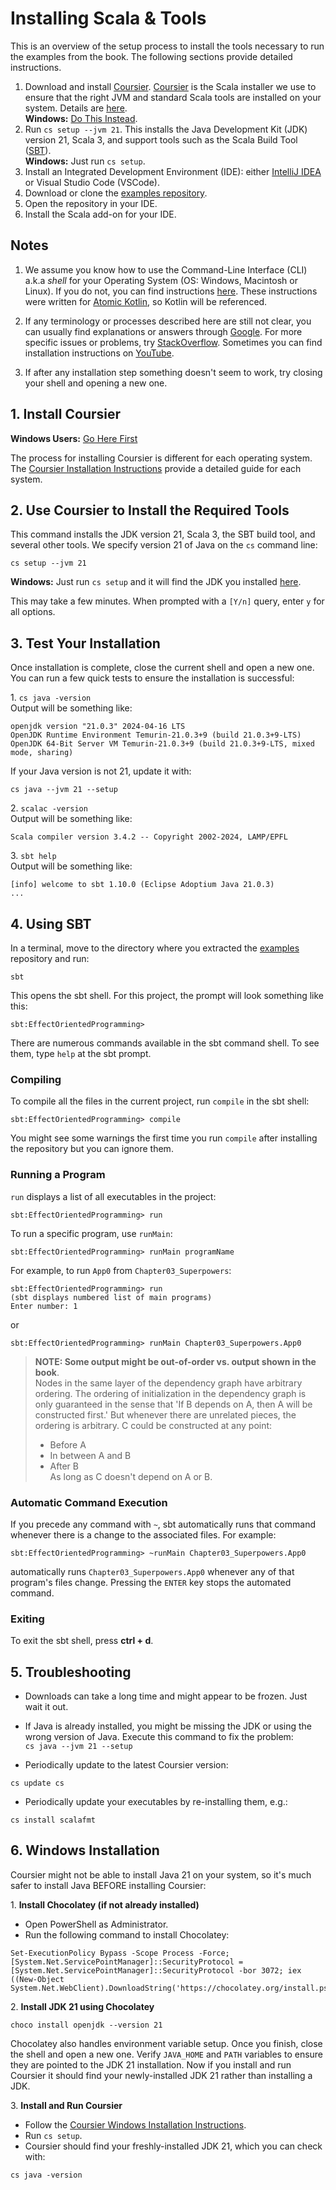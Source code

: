 # Installing Scala & Tools

This is an overview of the setup process to install the tools necessary to run the examples from the book. 
The following sections provide detailed instructions.

1.  Download and install [Coursier](https://get-coursier.io/).
    [Coursier](https://get-coursier.io/docs/cli-overview) is the Scala installer we use to ensure that the right JVM and standard Scala tools are installed on your system.
    Details are [here](https://docs.scala-lang.org/scala3/getting-started.html).  
    **Windows:** [Do This Instead](#6-windows-installation).
1.  Run `cs setup --jvm 21`. This installs the Java Development Kit (JDK) version 21, Scala 3, and support tools such as the Scala Build Tool ([SBT](https://www.scala-sbt.org/)).  
    **Windows:** Just run `cs setup`.
1.  Install an Integrated Development Environment (IDE): either [IntelliJ IDEA](https://www.jetbrains.com/help/idea/installation-guide.html) or Visual Studio Code (VSCode).
1.  Download or clone the [examples repository](examples.md).
1.  Open the repository in your IDE.
1.  Install the Scala add-on for your IDE.

## Notes

1. We assume you know how to use the Command-Line Interface (CLI) a.k.a *shell* for your Operating System (OS: Windows, Macintosh or Linux).
If you do not, you can find instructions [here](https://github.com/BruceEckel/AtomicKotlinExamples/blob/master/README.md#appendix-a-command-line-basics).
These instructions were written for [Atomic Kotlin](https://www.atomickotlin.com/), so Kotlin will be referenced.

2. If any terminology or processes described here are still not clear, you can usually find explanations or answers through
[Google](https://www.google.com/). For more specific issues or problems, try [StackOverflow](http://stackoverflow.com/).
Sometimes you can find installation instructions on [YouTube](https://www.youtube.com/).

3. If after any installation step something doesn't seem to work, try closing your shell and opening a new one.

## 1. Install Coursier

**Windows Users:** [Go Here First](#6-windows-installation)

The process for installing Coursier is different for each operating system.
The [Coursier Installation Instructions](https://get-coursier.io/docs/cli-installation) provide a detailed guide for each system.


## 2. Use Coursier to Install the Required Tools

This command installs the JDK version 21, Scala 3, the SBT build tool, and several other tools.
We specify version 21 of Java on the `cs` command line:

```
cs setup --jvm 21
```

**Windows:** Just run `cs setup` and it will find the JDK you installed [here](#6-windows-installation).

This may take a few minutes. When prompted with a `[Y/n]` query, enter `y` for all options.

## 3. Test Your Installation

Once installation is complete, close the current shell and open a new one. 
You can run a few quick tests to ensure the installation is successful:

1\. `cs java -version`  
  Output will be something like:
```text
openjdk version "21.0.3" 2024-04-16 LTS
OpenJDK Runtime Environment Temurin-21.0.3+9 (build 21.0.3+9-LTS)
OpenJDK 64-Bit Server VM Temurin-21.0.3+9 (build 21.0.3+9-LTS, mixed mode, sharing)
```

If your Java version is not 21, update it with:

```text
cs java --jvm 21 --setup
```

2\. `scalac -version`  
  Output will be something like:
```text
Scala compiler version 3.4.2 -- Copyright 2002-2024, LAMP/EPFL
```

3\. `sbt help`  
  Output will be something like:
```text
[info] welcome to sbt 1.10.0 (Eclipse Adoptium Java 21.0.3)
...
```

## 4. Using SBT

In a terminal, move to the directory where you extracted the [examples](examples.md) repository and run:

```
sbt
```

This opens the sbt shell. For this project, the prompt will look something like this:

```
sbt:EffectOrientedProgramming>
```

There are numerous commands available in the sbt command shell.
To see them, type `help` at the sbt prompt.

### Compiling

To compile all the files in the current project, run `compile` in the sbt shell:

```
sbt:EffectOrientedProgramming> compile
```

You might see some warnings the first time you run `compile` after installing the repository but you can ignore them.

### Running a Program

`run` displays a list of all executables in the project:

```
sbt:EffectOrientedProgramming> run
```

To run a specific program, use `runMain`:

```
sbt:EffectOrientedProgramming> runMain programName
```

For example, to run  `App0` from `Chapter03_Superpowers`:

```
sbt:EffectOrientedProgramming> run
(sbt displays numbered list of main programs)
Enter number: 1
```

or

```
sbt:EffectOrientedProgramming> runMain Chapter03_Superpowers.App0
```

> **NOTE: Some output might be out-of-order vs. output shown in the book**.  
> Nodes in the same layer of the dependency graph have arbitrary ordering.
> The ordering of initialization in the dependency graph is only guaranteed in the sense that 'If B depends on A, then A will be constructed first.'
> But whenever there are unrelated pieces, the ordering is arbitrary.
> C could be constructed at any point:  
> - Before A  
> - In between A and B  
> - After B  
> As long as C doesn't depend on A or B.

<!-- Run all programs with a single command: runMainClassesToleratesFailures -->

### Automatic Command Execution

If you precede any command with `~`, sbt automatically runs that command whenever there is a change to the associated files.
For example:

```
sbt:EffectOrientedProgramming> ~runMain Chapter03_Superpowers.App0
```

automatically runs `Chapter03_Superpowers.App0` whenever any of that program's files change.
Pressing the `ENTER` key stops the automated command.

### Exiting

To exit the sbt shell, press **ctrl + d**.

## 5. Troubleshooting

* Downloads can take a long time and might appear to be frozen. Just wait it out.

* If Java is already installed, you might be missing the JDK or using the wrong version of Java. 
  Execute this command to fix the problem:    
  `cs java --jvm 21 --setup`

* Periodically update to the latest Coursier version:

```text
cs update cs
```

* Periodically update your executables by re-installing them, e.g.:
```text
cs install scalafmt
```

<!-- *  `eval "$(cs install --env)"` {{ What does this do? }} -->

## 6. Windows Installation

Coursier might not be able to install Java 21 on your system, so it's much
safer to install Java BEFORE installing Coursier:

1\. **Install Chocolatey (if not already installed)**  

- Open PowerShell as Administrator.  
- Run the following command to install Chocolatey:  
```
Set-ExecutionPolicy Bypass -Scope Process -Force; [System.Net.ServicePointManager]::SecurityProtocol = [System.Net.ServicePointManager]::SecurityProtocol -bor 3072; iex ((New-Object System.Net.WebClient).DownloadString('https://chocolatey.org/install.ps1'))
```

2\. **Install JDK 21 using Chocolatey**
```
choco install openjdk --version 21
```

Chocolatey also handles environment variable setup. 
Once you finish, close the shell and open a new one.
Verify `JAVA_HOME` and `PATH` variables to ensure they are pointed to the JDK 21 installation.
Now if you install and run Coursier it should find your newly-installed JDK 21 rather than installing a JDK.

3\. **Install and Run Coursier**

- Follow the [Coursier Windows Installation Instructions](https://get-coursier.io/docs/cli-installation#windows).
- Run `cs setup`.
- Coursier should find your freshly-installed JDK 21, which you can check with:
```
cs java -version
```
